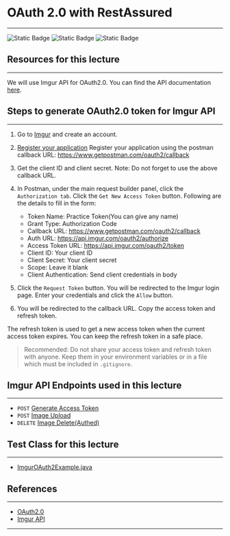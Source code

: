 # OAuth 2.0 with RestAssured

***

![Static Badge](https://img.shields.io/badge/imgur-black?logo=imgur&logoSize=auto&style=for-the-badge)
![Static Badge](https://img.shields.io/badge/OAuth2.0-%23EB5424?logoSize=auto&style=for-the-badge)
![Static Badge](https://img.shields.io/badge/postman-%23FF6C37?logo=postman&logoColor=white&logoSize=auto&style=for-the-badge)

## Resources for this lecture

***
We will use Imgur API for OAuth2.0. You can find the API
documentation [here](https://apidocs.imgur.com/#authorization-and-oauth).

## Steps to generate OAuth2.0 token for Imgur API

***

1. Go to [Imgur](https://imgur.com/register) and create an account.
2. [Register your application](https://api.imgur.com/oauth2/addclient) Register your application using the postman
   callback URL: <https://www.getpostman.com/oauth2/callback>
3. Get the client ID and client secret. Note: Do not forget to use the above callback URL.
4. In Postman, under the main request builder panel, click the `Authorization tab`. Click the `Get New Access Token`
   button. Following are the details to fill in the form:
    - Token Name: Practice Token(You can give any name)
    - Grant Type: Authorization Code
    - Callback URL: <https://www.getpostman.com/oauth2/callback>
    - Auth URL: <https://api.imgur.com/oauth2/authorize>
    - Access Token URL: <https://api.imgur.com/oauth2/token>
    - Client ID: Your client ID
    - Client Secret: Your client secret
    - Scope: Leave it blank
    - Client Authentication: Send client credentials in body

5. Click the `Request Token` button. You will be redirected to the Imgur login page. Enter your credentials and click
   the `Allow` button.
6. You will be redirected to the callback URL. Copy the access token and refresh token.

The refresh token is used to get a new access token when the current access token expires. You can keep the refresh
token in a safe place.

> Recommended: Do not share your access token and refresh token with anyone. Keep them in your environment variables or
> in a file which must be included in `.gitignore`.

## Imgur API Endpoints used in this lecture

***

- `POST` [Generate Access Token](https://apidocs.imgur.com/#3f80c836-8f49-4fb1-95a7-a4b058265d72)
- `POST` [Image Upload](https://apidocs.imgur.com/#c85c9dfc-7487-4de2-9ecd-66f727cf3139)
- `DELETE` [Image Delete(Authed)](https://apidocs.imgur.com/#ca48883b-6964-4ab8-b87f-c274e32a970d)

## Test Class for this lecture

***

- [ImgurOAuth2Example.java](../src/test/java/practiceTests/auth/ImgurOAuth2ExampleTests.java)

## References

***

- [OAuth2.0](https://oauth.net/2/)
- [Imgur API](https://apidocs.imgur.com/#authorization-and-oauth)

***
